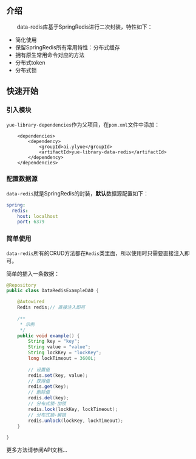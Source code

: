 ## 介绍
　　data-redis库基于SpringRedis进行二次封装，特性如下：
- 简化使用
- 保留SpringRedis所有常用特性：分布式缓存
- 拥有原生常用命令对应的方法
- 分布式token
- 分布式锁

## 快速开始
### 引入模块
`yue-library-dependencies`作为父项目，在`pom.xml`文件中添加：
``` pom
	<dependencies>
		<dependency>
			<groupId>ai.ylyue</groupId>
			<artifactId>yue-library-data-redis</artifactId>
		</dependency>
	</dependencies>
```
### 配置数据源
`data-redis`就是SpringRedis的封装，<b>默认</b>数据源配置如下：
```yml
spring:
  redis:
    host: localhost
    port: 6379
```
### 简单使用
`data-redis`所有的CRUD方法都在`Redis`类里面，所以使用时只需要直接注入即可。<br>

简单的插入一条数据：
```java
@Repository
public class DataRedisExampleDAO {

	@Autowired
	Redis redis;// 直接注入即可
	
	/**
	 * 示例
	 */
	public void example() {
		String key = "key";
		String value = "value";
		String lockKey = "lockKey";
		long lockTimeout = 3600L;
		
		// 设置值
		redis.set(key, value);
		// 获得值
		redis.get(key);
		// 删除值
		redis.del(key);
		// 分布式锁-加锁
		redis.lock(lockKey, lockTimeout);
		// 分布式锁-解锁
		redis.unlock(lockKey, lockTimeout);
	}
	
}
```
更多方法请参阅API文档...